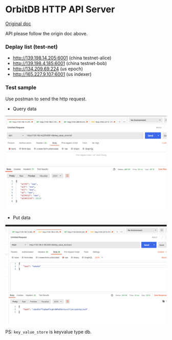 # OrbitDB HTTP API Server
[Original doc](https://github.com/orbitdb/orbit-db-http-api/blob/develop/README.md)

API please follow the origin doc above.

### Deplay list (test-net)
- http://139.198.14.205:6001 (china testnet-alice)
- http://139.198.4.185:6001 (china testnet-bob)
- http://134.209.69.224 (us epoch)
- http://165.227.9.107:6001 (us indexer)

### Test sample
Use postman to send the http request.

- Query data
<img src="./docs/1.png">

- Put data
<img src="./docs/2.png">

PS: ```key_value_store``` is keyvalue type db.







